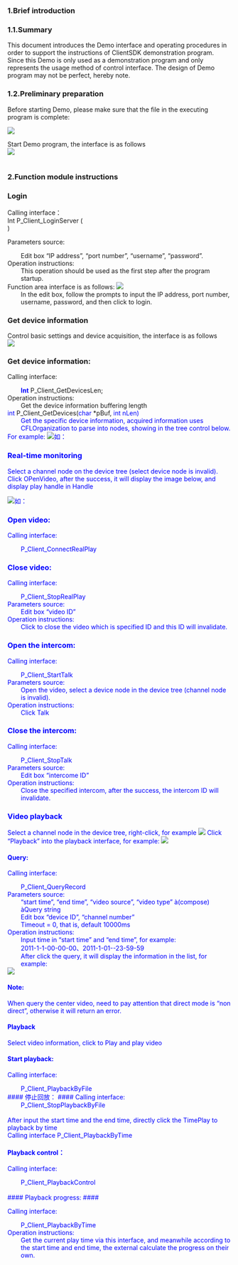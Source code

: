 ### 1.Brief introduction ###
### 1.1.Summary ###
This document introduces the Demo interface and operating procedures in order to support the instructions of ClientSDK demonstration program.<br/>
Since this Demo is only used as a demonstration program and only represents the usage method of control interface. The design of Demo program may not be perfect, hereby note.



### 1.2.Preliminary preparation ###
Before starting Demo, please make sure that the file in the executing program is complete:<br/>

<img src="http://open.xmeye.net/upload/image/20161110/1478763898739097377.png">

Start Demo program, the interface is as follows<br/>
<img src="http://open.xmeye.net/upload/image/20161110/1478763898736052953.png">
<br/><br/>
### 2.Function module instructions ###

### Login ###
Calling interface：<br/>
Int P_Client_LoginServer (<br/>
)

Parameters source: <br/>
<div style="margin-left:30px;">
   Edit box “IP address”, “port number”, “username”, “password”.
</div>
Operation instructions:
<div style="margin-left:30px;">
This operation should be used as the first step after the program startup.
</div>
Function area interface is as follows:
<img src="http://open.xmeye.net/upload/image/20161110/1478763898733004835.png">

<div style="margin-left:30px;">
In the edit box, follow the prompts to input the IP address, port number, username, password, and then click to login.
</div>

### Get device information ###
Control basic settings and device acquisition, the interface is as follows<br/>
<img src="http://open.xmeye.net/upload/image/20161110/1478763898800031683.png">

### Get device information: ###

Calling interface:
<div style="margin-left:30px;">
    <lable style="color:blue;"><b>Int</b></lable>  P_Client_GetDevicesLen;
</div>
Operation instructions:
<div style="margin-left:30px;">
   Get the device information buffering length
</div>
<label style="color:blue;">int</label>  P_Client_GetDevices(<label style="color:blue;">char</label>  *pBuf, <lable style="color:blue;">int</label>  nLen)
<div style="margin-left:30px;">
Get the specific device information, acquired information uses CFLOrganization to parse into nodes, showing in the tree control below.
</div>
For example:
<img src="http://open.xmeye.net/upload/image/20161110/1478763898810097184.png">如：
<br/>

### Real-time monitoring ###
Select a channel node on the device tree (select device node is invalid).<br>
Click OPenVideo, after the success, it will display the image below, and display play handle in Handle

<img src="http://open.xmeye.net/upload/image/20161110/1478763898839095226.png">如：

### Open video: ###
Calling interface:
<div style="margin-left:30px;">
P_Client_ConnectRealPlay
</div>
 
### Close video: ###
Calling interface:
<div style="margin-left:30px;">
   P_Client_StopRealPlay
</div>
Parameters source: 
<div style="margin-left:30px;">
     Edit box “video ID”
</div>
Operation instructions:
<div style="margin-left:30px;">
     Click to close the video which is specified ID and this ID will invalidate.
</div>
 

 

### Open the intercom: ###
Calling interface:
<div style="margin-left:30px;">
P_Client_StartTalk
</div>
Parameters source:
<div style="margin-left:30px;">
   Open the video, select a device node in the device tree (channel node is invalid).
</div>
Operation instructions:
<div style="margin-left:30px;">
     Click Talk
</div>
 

### Close the intercom: ###
Calling interface:
<div style="margin-left:30px;">
P_Client_StopTalk
</div>
Parameters source:
<div style="margin-left:30px;">
     Edit box “intercome ID”
</div>
Operation instructions:
<div style="margin-left:30px;">
    Close the specified intercom, after the success, the intercom ID will invalidate.
</div>
 

 

 

 

### Video playback ###
Select a channel node in the device tree, right-click, for example
<img src="http://open.xmeye.net/upload/image/20161110/1478763898822025791.png">
Click “Playback” into the playback interface, for example:
<img src="http://open.xmeye.net/upload/image/20161110/1478763898852035309.png">
<br/>
#### Query: ####
Calling interface:
<div style="margin-left:30px;">
P_Client_QueryRecord
</div>
Parameters source:
<div style="margin-left:30px;">
“start time”, “end time”, “video source”, “video type” à(compose)<br/>
àQuery string<br/>
Edit box “device ID”, “channel number”<br/>
Timeout = 0, that is, default 10000ms<br/>
</div>
Operation instructions:
<div style="margin-left:30px;">
Input time in “start time” and “end time”, for example:<br/>
2011-1-1-00-00-00、2011-1-01--23-59-59<br/>
 After click the query, it will display the information in the list, for example:<br/>
</div>
<img src="http://open.xmeye.net/upload/image/20161110/1478763898864063696.png">
<br/>

#### Note: ####
When query the center video, need to pay attention that direct mode is “non direct”, otherwise it will return an error.
#### Playback ####
Select video information, click to Play and play video
#### Start playback: ####
Calling interface:
<div style="margin-left:30px;">
P_Client_PlaybackByFile
</div>
#### 停止回放： ####
Calling interface:
<div style="margin-left:30px;">
P_Client_StopPlaybackByFile
</div><br/>
After input the start time and the end time, directly click the TimePlay to playback by time<br/>
Calling interface P_Client_PlaybackByTime

#### Playback control： ####
Calling interface:
<div style="margin-left:30px;">
P_Client_PlaybackControl
</div><br/>
#### Playback progress: ####

Calling interface:
<div style="margin-left:30px;">
P_Client_PlaybackByTime
</div>
Operation instructions:
<div style="margin-left:30px;">
Get the current play time via this interface, and meanwhile according to the start time and end time, the external calculate the progress on their own.
</div><br/>

